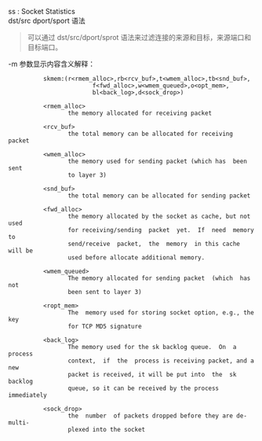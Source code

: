    ss : Socket Statistics  
   dst/src dport/sport 语法  
   > 可以通过 dst/src/dport/sprot 语法来过滤连接的来源和目标，来源端口和目标端口。 

   -m 参数显示内容含义解释：  
   
              skmem:(r<rmem_alloc>,rb<rcv_buf>,t<wmem_alloc>,tb<snd_buf>,
                            f<fwd_alloc>,w<wmem_queued>,o<opt_mem>,
                            bl<back_log>,d<sock_drop>)

              <rmem_alloc>
                     the memory allocated for receiving packet

              <rcv_buf>
                     the total memory can be allocated for receiving packet

              <wmem_alloc>
                     the memory used for sending packet (which has  been  sent
                     to layer 3)

              <snd_buf>
                     the total memory can be allocated for sending packet

              <fwd_alloc>
                     the memory allocated by the socket as cache, but not used
                     for receiving/sending  packet  yet.  If  need  memory  to
                     send/receive  packet,  the  memory  in this cache will be
                     used before allocate additional memory.

              <wmem_queued>
                     The memory allocated for sending packet  (which  has  not
                     been sent to layer 3)

              <ropt_mem>
                     The  memory used for storing socket option, e.g., the key
                     for TCP MD5 signature

              <back_log>
                     The memory used for the sk backlog queue.  On  a  process
                     context,  if  the  process is receiving packet, and a new
                     packet is received, it will be put into  the  sk  backlog
                     queue, so it can be received by the process immediately

              <sock_drop>
                     the  number  of packets dropped before they are de-multi‐
                     plexed into the socket
